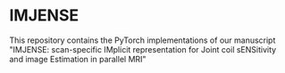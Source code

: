 # IMJENSE
This repository contains the PyTorch implementations of our manuscript "IMJENSE: scan-specific IMplicit representation for Joint coil sENSitivity and image Estimation in parallel MRI"
